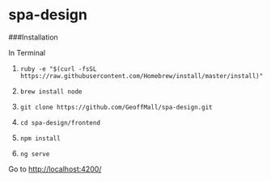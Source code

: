 # spa-design

###Installation

In Terminal

1.  `ruby -e "$(curl -fsSL https://raw.githubusercontent.com/Homebrew/install/master/install)"`

1.  `brew install node`

1.  `git clone https://github.com/GeoffMall/spa-design.git`

1.  `cd spa-design/frontend`

1.  `npm install`

1.  `ng serve`

Go to [http://localhost:4200/](http://localhost:4200/)
